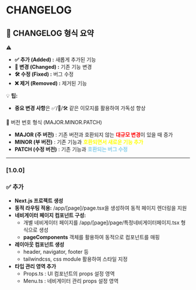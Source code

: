 # **CHANGELOG**

## 📌 **CHANGELOG 형식 요약**

<!-- 🔹 **[버전] - (날짜)** -->

⚠️

- **✅ 추가 (Added) :** 새롭게 추가된 기능
- **🔄 변경 (Changed) :** 기존 기능 변경
- **🛠️ 수정 (Fixed) :** 버그 수정
- **❌ 제거 (Removed) :** 제거된 기능

💡 **팁:**

- **중요 변경 사항**은 ✅/🔹/🛠️ 같은 이모지를 활용하여 가독성 향상
<!-- - **날짜 포맷**은 `YYYY-MM-DD`로 통일 -->

📌 버전 번호 형식 (MAJOR.MINOR.PATCH)

- **MAJOR (주 버전)** : 기존 버전과 호환되지 않는 <span style="color: red">**대규모 변경**</span>이 있을 때 증가
- **MINOR (부 버전)** : 기존 기능과 <span style="color: yellow">**호환되면서 새로운 기능 추가**</span>
- **PATCH (수정 버전)** : 기존 기능과 <span style="color: skyblue">**호환되는 버그 수정**</span>

---

### [1.0.0]

### **✅ 추가**

- **Next.js 프로젝트 생성**
- **동적 라우팅 적용:** /app/[page]/page.tsx을 생성하여 동적 페이지 렌더링을 지원
- **네비게이터 페이지 컴포넌트 구성:**
  - 개별 네비게이터 페이지를 /app/[page]/page/특정네비게이터페이지.tsx 형식으로 생성
  - **pageComponents** 객체를 활용하여 동적으로 컴포넌트를 매핑
- **레이아웃 컴포넌트 생성**
  - header, navigator, footer 등
  - tailwindcss, css module 활용하여 스타일 지정
- **타입 관리 영역 추가**
  - Props.ts : UI 컴포넌트의 props 설정 영역
  - Menu.ts : 네비게이터 관리 props 설정 영역
